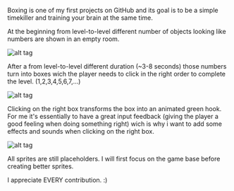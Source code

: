 Boxing is one of my first projects on GitHub and its goal is to be a simple timekiller and training your brain at the same time.

At the beginning from level-to-level different number of objects looking like numbers are shown in an empty room.

![alt tag](http://i.imgur.com/diQC3iy.png)

After a from level-to-level different duration (~3-8 seconds) those numbers turn into boxes wich the player needs to click in the right
order to complete the level. (1,2,3,4,5,6,7,...)

![alt tag](http://i.imgur.com/vI0xu5m.png)

Clicking on the right box transforms the box into an animated green hook. For me it's essentially to have a great input feedback (giving
the player a good feeling when doing something right) wich is why i want to add some effects and sounds when clicking on the right box.

![alt tag](http://i.imgur.com/0BMw5ek.png)

All sprites are still placeholders. I will first focus on the game base before creating better sprites.

I appreciate EVERY contribution. :)
